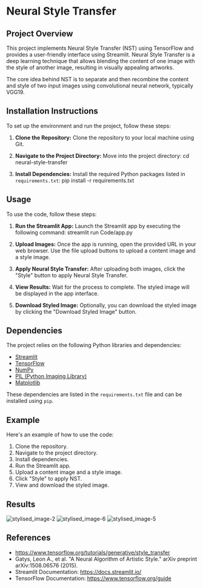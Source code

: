 # Neural Style Transfer

## Project Overview
This project implements Neural Style Transfer (NST) using TensorFlow and provides a user-friendly interface using Streamlit. Neural Style Transfer is a deep learning technique that allows blending the content of one image with the style of another image, resulting in visually appealing artworks.

The core idea behind NST is to separate and then recombine the content and style of two input images using convolutional neural network, typically VGG19.

## Installation Instructions
To set up the environment and run the project, follow these steps:

1. **Clone the Repository:** Clone the repository to your local machine using Git.
   
2. **Navigate to the Project Directory:** Move into the project directory: cd neural-style-transfer

3. **Install Dependencies:** Install the required Python packages listed in `requirements.txt`: pip install -r requirements.txt


## Usage
To use the code, follow these steps:

1. **Run the Streamlit App:** Launch the Streamlit app by executing the following command: streamlit run Code/app.py
   
2. **Upload Images:** Once the app is running, open the provided URL in your web browser. Use the file upload buttons to upload a content image and a style image.

3. **Apply Neural Style Transfer:** After uploading both images, click the "Style" button to apply Neural Style Transfer.

4. **View Results:** Wait for the process to complete. The styled image will be displayed in the app interface.

5. **Download Styled Image:** Optionally, you can download the styled image by clicking the "Download Styled Image" button.

## Dependencies
The project relies on the following Python libraries and dependencies:

- [Streamlit](https://streamlit.io/)
- [TensorFlow](https://www.tensorflow.org/)
- [NumPy](https://numpy.org/)
- [PIL (Python Imaging Library)](https://pillow.readthedocs.io/en/stable/)
- [Matplotlib](https://matplotlib.org/)

These dependencies are listed in the `requirements.txt` file and can be installed using `pip`.

## Example
Here's an example of how to use the code:

1. Clone the repository.
2. Navigate to the project directory.
3. Install dependencies.
4. Run the Streamlit app.
5. Upload a content image and a style image.
6. Click "Style" to apply NST.
7. View and download the styled image.

## Results
![stylised_image-2](https://github.com/aryanlaroia28/neural_style_transfer/assets/166947111/05ed3208-17ff-4d31-8255-075fc662eb22)
![stylised_image-6](https://github.com/aryanlaroia28/neural_style_transfer/assets/166947111/f541f939-16ec-48e1-963c-327dcaf26d38)
![stylised_image-5](https://github.com/aryanlaroia28/neural_style_transfer/assets/166947111/43bcd214-8d91-4c90-ac07-b576d9ec3e27)

## References
- https://www.tensorflow.org/tutorials/generative/style_transfer
- Gatys, Leon A., et al. "A Neural Algorithm of Artistic Style." arXiv preprint arXiv:1508.06576 (2015).
- Streamlit Documentation: https://docs.streamlit.io/
- TensorFlow Documentation: https://www.tensorflow.org/guide





